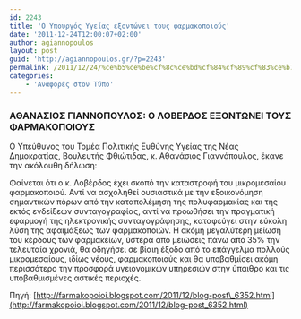 ```yaml
---
id: 2243
title: 'Ο Υπουργός Υγείας εξοντώνει τους φαρμακοποιούς'
date: '2011-12-24T12:00:07+02:00'
author: agiannopoulos
layout: post
guid: 'http://agiannopoulos.gr/?p=2243'
permalink: /2011/12/24/%ce%b5%ce%be%cf%8c%ce%bd%cf%84%cf%89%cf%83%ce%b7-%cf%86%ce%b1%cf%81%ce%bc%ce%b1%ce%ba%ce%bf%cf%80%ce%bf%ce%b9%cf%8e%ce%bd/
categories:
    - 'Αναφορές στον Τύπο'
---
```


### ΑΘΑΝΑΣΙΟΣ ΓΙΑΝΝΟΠΟΥΛΟΣ: Ο ΛΟΒΕΡΔΟΣ ΕΞΟΝΤΩΝΕΙ ΤΟΥΣ ΦΑΡΜΑΚΟΠΟΙΟΥΣ

Ο Υπεύθυνος του Τομέα Πολιτικής Ευθύνης Υγείας της Νέας Δημοκρατίας, Βουλευτής Φθιώτιδας, κ. Αθανάσιος Γιαννόπουλος, έκανε την ακόλουθη δήλωση:

Φαίνεται ότι ο κ. Λοβέρδος έχει σκοπό την καταστροφή του μικρομεσαίου φαρμακοποιού. Αντί να ασχοληθεί ουσιαστικά με την εξοικονόμηση σημαντικών πόρων από την καταπολέμηση της πολυφαρμακίας και της εκτός ενδείξεων συνταγογραφίας, αντί να προωθήσει την πραγματική εφαρμογή της ηλεκτρονικής συνταγογράφησης, καταφεύγει στην εύκολη λύση της αφαιμάξεως των φαρμακοποιών. Η ακόμη μεγαλύτερη μείωση του κέρδους των φαρμακείων, ύστερα από μειώσεις πάνω από 35% την τελευταία χρονιά, θα οδηγήσει σε βίαιη έξοδο από το επάγγελμα πολλούς μικρομεσαίους, ιδίως νέους, φαρμακοποιούς και θα υποβαθμίσει ακόμη περισσότερο την προσφορά υγειονομικών υπηρεσιών στην ύπαιθρο και τις υποβαθμισμένες αστικές περιοχές.

Πηγή: [http://farmakopoioi.blogspot.com/2011/12/blog-post\_6352.html](http://farmakopoioi.blogspot.com/2011/12/blog-post_6352.html)